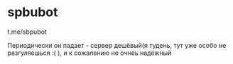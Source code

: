 # spbubot
t.me/sbpubot

Периодически он падает - сервер дешёвый(я тудень, тут уже особо не разгуляешься :( ), и к сожалению не очнеь надёжный
